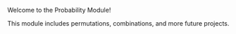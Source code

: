 Welcome to the Probability Module!

This module includes permutations, combinations, and more future projects.